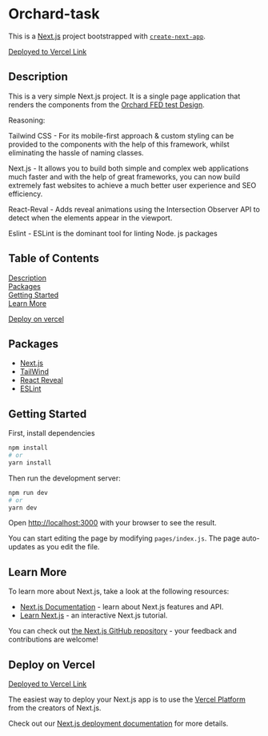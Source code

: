 # Orchard-task

This is a [Next.js](https://nextjs.org/) project bootstrapped with [`create-next-app`](https://github.com/vercel/next.js/tree/canary/packages/create-next-app).

[Deployed to Vercel Link](https://orchard-task.vercel.app/)

## Description

This is a very simple Next.js project. It is a single page application that renders the components from the [Orchard FED test Design](https://projects.invisionapp.com/d/main/default/#/console/16828396/348908478/preview).

Reasoning:

Tailwind CSS - For its mobile-first approach & custom styling can be provided to the components with the help of this framework, whilst eliminating the hassle of naming classes.

Next.js - It allows you to build both simple and complex web applications much faster and with the help of great frameworks, you can now build extremely fast websites to achieve a much better user experience and SEO efficiency.

React-Reval - Adds reveal animations using the Intersection Observer API to detect when the elements appear in the viewport.

Eslint - ESLint is the dominant tool for linting Node. js packages

## Table of Contents

[Description](#description)  
[Packages](#packages)  
[Getting Started](#getting-started)  
[Learn More](#learn-more)

[Deploy on vercel](#deploy-on-vercel)

## Packages

- [Next.js](https://nextjs.org/)
- [TailWind](https://www.npmjs.com/package/mysql)
- [React Reveal](https://www.react-reveal.com/)
- [ESLint](https://www.npmjs.com/package/eslint)

## Getting Started

First, install dependencies

```bash
npm install
# or
yarn install
```

Then run the development server:

```bash
npm run dev
# or
yarn dev
```

Open [http://localhost:3000](http://localhost:3000) with your browser to see the result.

You can start editing the page by modifying `pages/index.js`. The page auto-updates as you edit the file.

## Learn More

To learn more about Next.js, take a look at the following resources:

- [Next.js Documentation](https://nextjs.org/docs) - learn about Next.js features and API.
- [Learn Next.js](https://nextjs.org/learn) - an interactive Next.js tutorial.

You can check out [the Next.js GitHub repository](https://github.com/vercel/next.js/) - your feedback and contributions are welcome!

## Deploy on Vercel

[Deployed to Vercel Link](https://orchard-task.vercel.app/)

The easiest way to deploy your Next.js app is to use the [Vercel Platform](https://vercel.com/new?utm_medium=default-template&filter=next.js&utm_source=create-next-app&utm_campaign=create-next-app-readme) from the creators of Next.js.

Check out our [Next.js deployment documentation](https://nextjs.org/docs/deployment) for more details.
